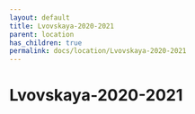 ```yaml
---
layout: default
title: Lvovskaya-2020-2021
parent: location
has_children: true
permalink: docs/location/Lvovskaya-2020-2021
---
```


# Lvovskaya-2020-2021